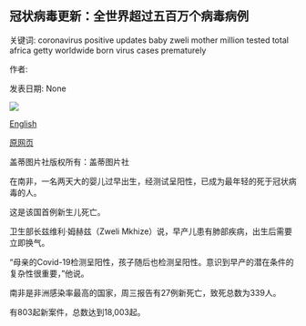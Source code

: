 ## 冠状病毒更新：全世界超过五百万个病毒病例

关键词: coronavirus positive updates baby zweli mother million tested total africa getty worldwide born virus cases prematurely

作者: 

发表日期: None

![](https://m.files.bbci.co.uk/modules/bbc-morph-news-waf-page-meta/4.1.2/bbc_news_logo.png)

[English](Coronavirus%20updates%3A%20More%20than%20five%20million%20virus%20cases%20worldwide.md)

[原网页](https://www.bbc.com/news/live/world-52749186)

盖蒂图片社版权所有：盖蒂图片社

在南非，一名两天大的婴儿过早出生，经测试呈阳性，已成为最年轻的死于冠状病毒的人。

这是该国首例新生儿死亡。

卫生部长兹维利·姆赫兹（Zweli Mkhize）说，早产儿患有肺部疾病，出生后需要立即换气。

“母亲的Covid-19检测呈阳性，孩子随后也检测呈阳性。意识到早产的潜在条件的复杂性很重要，”他说。

南非是非洲感染率最高的国家，周三报告有27例新死亡，致死总数为339人。

有803起新案件，总数达到18,003起。